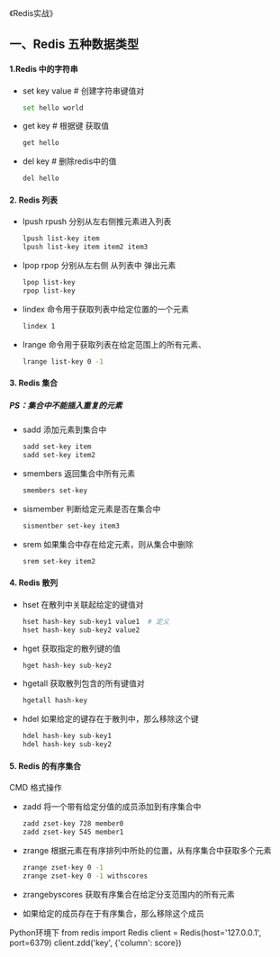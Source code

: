 《Redis实战》
## 一、Redis 五种数据类型
#### 1.Redis 中的字符串
- set key value  # 创建字符串键值对
	```bash
	set hello world
	```
- get key # 根据键 获取值
	```bash
	get hello
	```
- del key # 删除redis中的值
	```bash
	del hello
	```

#### 2. Redis 列表
- lpush rpush 分别从左右侧推元素进入列表
	```bash
	lpush list-key item
	lpush list-key item item2 item3
	```
- lpop rpop 分别从左右侧 从列表中 弹出元素
	```bash
	lpop list-key
	rpop list-key
	```
- lindex 命令用于获取列表中给定位置的一个元素
    ```bash
	lindex 1
	```
- lrange 命令用于获取列表在给定范围上的所有元素、
    ```bash
	lrange list-key 0 -1
	```

#### 3. Redis 集合
##### PS：集合中不能插入重复的元素
- sadd 添加元素到集合中
	```bash
	sadd set-key item
	sadd set-key item2
	```
- smembers 返回集合中所有元素
    ```bash
	smembers set-key
	```
- sismember 判断给定元素是否在集合中
    ```bash
	sismentber set-key item3
	```
- srem 如果集合中存在给定元素，则从集合中删除
    ```bash
	srem set-key item2
	```

#### 4. Redis 散列
- hset 在散列中关联起给定的键值对
	```bash
	hset hash-key sub-key1 value1  # 定义
	hset hash-key sub-key2 value2 
	```
- hget 获取指定的散列键的值
	```bash
	hget hash-key sub-key2
	```
- hgetall 获取散列包含的所有键值对
	```bash
	hgetall hash-key
	```
- hdel 如果给定的键存在于散列中，那么移除这个键
	```bash
	hdel hash-key sub-key1
	hdel hash-key sub-key2
	```

#### 5. Redis 的有序集合
CMD 格式操作
- zadd 将一个带有给定分值的成员添加到有序集合中
	```bash
	zadd zset-key 728 member0
	zadd zset-key 545 member1
	```
- zrange 根据元素在有序排列中所处的位置，从有序集合中获取多个元素
	```bash
	zrange zset-key 0 -1
	zrange zset-key 0 -1 withscores
	```
- zrangebyscores 获取有序集合在给定分支范围内的所有元素

- 如果给定的成员存在于有序集合，那么移除这个成员


Python环境下
from redis import Redis
client = Redis(host='127.0.0.1', port=6379)
client.zdd('key', {'column': score})
